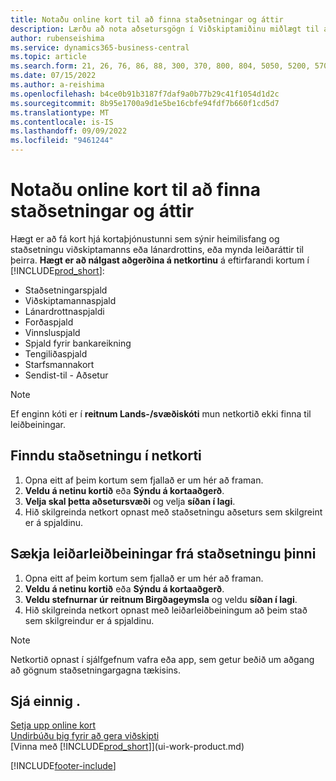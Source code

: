 ```yaml
---
title: Notaðu online kort til að finna staðsetningar og áttir
description: Lærðu að nota aðsetursgögn í Viðskiptamiðinu miðlægt til að fá netkort með leiðarstefnum.
author: rubenseishima
ms.service: dynamics365-business-central
ms.topic: article
ms.search.form: 21, 26, 76, 86, 88, 300, 370, 800, 804, 5050, 5200, 5703
ms.date: 07/15/2022
ms.author: a-reishima
ms.openlocfilehash: b4ce0b91b3187f7daf9a0b77b29c41f1054d1d2c
ms.sourcegitcommit: 8b95e1700a9d1e5be16cbfe94fdf7b660f1cd5d7
ms.translationtype: MT
ms.contentlocale: is-IS
ms.lasthandoff: 09/09/2022
ms.locfileid: "9461244"
---
```

# <a name="use-online-maps-to-find-locations-and-directions"></a>Notaðu online kort til að finna staðsetningar og áttir

Hægt er að fá kort hjá kortaþjónustunni sem sýnir heimilisfang og staðsetningu viðskiptamanns eða lánardrottins, eða mynda leiðaráttir til þeirra. **Hægt er að nálgast aðgerðina á netkortinu** á eftirfarandi kortum í [!INCLUDE[prod_short](includes/prod_short.md)]:

* Staðsetningarspjald
* Viðskiptamannaspjald
* Lánardrottnaspjaldi
* Forðaspjald
* Vinnsluspjald
* Spjald fyrir bankareikning
* Tengiliðaspjald
* Starfsmannakort
* Sendist-til - Aðsetur

> [!NOTE]
> Ef enginn kóti er í **reitnum Lands-/svæðiskóti** mun netkortið ekki finna til leiðbeiningar.

## <a name="find-a-location-in-an-online-map"></a>Finndu staðsetningu í netkorti

1. Opna eitt af þeim kortum sem fjallað er um hér að framan.
2. **Veldu á netinu kortið** eða **Sýndu á kortaaðgerð**.
3. **Velja skal þetta aðsetursvæði** og velja **síðan í lagi**.
4. Hið skilgreinda netkort opnast með staðsetningu aðseturs sem skilgreint er á spjaldinu.

## <a name="get-route-directions-from-your-location"></a>Sækja leiðarleiðbeiningar frá staðsetningu þinni

1. Opna eitt af þeim kortum sem fjallað er um hér að framan.
2. **Veldu á netinu kortið** eða **Sýndu á kortaaðgerð**.
3. **Veldu stefnurnar úr reitnum Birgðageymsla** og veldu **síðan í lagi**.
4. Hið skilgreinda netkort opnast með leiðarleiðbeiningum að þeim stað sem skilgreindur er á spjaldinu.

> [!NOTE]
> Netkortið opnast í sjálfgefnum vafra eða app, sem getur beðið um aðgang að gögnum staðsetningargagna tækisins.

## <a name="see-also"></a>Sjá einnig .

[Setja upp online kort](across-online-maps-setup.md)  
[Undirbúðu þig fyrir að gera viðskipti](ui-get-ready-business.md)  
[Vinna með [!INCLUDE[prod_short](includes/prod_short.md)]](ui-work-product.md)  

[!INCLUDE[footer-include](includes/footer-banner.md)]
